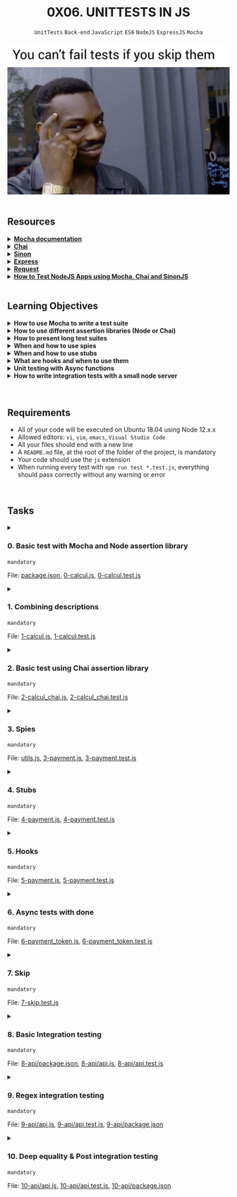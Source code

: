 <h1 align="center"><b>0X06. UNITTESTS IN JS</b></h1>
<div align="center"><code>UnitTests</code> <code>Back-end</code> <code>JavaScript</code> <code>ES6</code> <code>NodeJS</code> <code>ExpressJS</code> <code>Mocha</code></div>

<br>
<div align="center"><img alt="" src="https://github.com/codenvibes/alx-backend-javascript/blob/master/0x06-unittests_in_js/images/90f79a666e174e6c4ffc.jpeg"></div>

<!-- <br>
<hr>
<h3><a href=>Notes</a></h3>
<hr> -->


<!--==================================================-->
<br>

## Resources
<details>
<summary><b><a href="https://mochajs.org/">Mocha documentation</a></b></summary><br>


<br><p align="center">※※※※※※※※※※※※</p><br>
</details>


<details>
<summary><b><a href="https://www.chaijs.com/api/">Chai</a></b></summary><br>


<br><p align="center">※※※※※※※※※※※※</p><br>
</details>


<details>
<summary><b><a href="https://intranet.alxswe.com/rltoken/5KsW5N9sG3sGWW3z-jkNwA">Sinon</a></b></summary><br>


<br><p align="center">※※※※※※※※※※※※</p><br>
</details>


<details>
<summary><b><a href="https://expressjs.com/en/guide/routing.html">Express</a></b></summary><br>


<br><p align="center">※※※※※※※※※※※※</p><br>
</details>


<details>
<summary><b><a href="https://www.npmjs.com/package/request">Request</a></b></summary><br>


<br><p align="center">※※※※※※※※※※※※</p><br>
</details>


<details>
<summary><b><a href="https://intranet.alxswe.com/rltoken/HwB8gViDosy8znk7H9i4Pw">How to Test NodeJS Apps using Mocha, Chai and SinonJS</a></b></summary><br>


<br><p align="center">※※※※※※※※※※※※</p><br>
</details>



<!--==================================================-->
<br>

## Learning Objectives
<details>
<summary><b><a href=" "> </a>How to use Mocha to write a test suite</b></summary><br>


<br><p align="center">※※※※※※※※※※※※</p><br>
</details>


<details>
<summary><b><a href=" "> </a>How to use different assertion libraries (Node or Chai)</b></summary><br>


<br><p align="center">※※※※※※※※※※※※</p><br>
</details>


<details>
<summary><b><a href=" "> </a>How to present long test suites</b></summary><br>


<br><p align="center">※※※※※※※※※※※※</p><br>
</details>


<details>
<summary><b><a href=" "> </a>When and how to use spies</b></summary><br>


<br><p align="center">※※※※※※※※※※※※</p><br>
</details>


<details>
<summary><b><a href=" "> </a>When and how to use stubs</b></summary><br>


<br><p align="center">※※※※※※※※※※※※</p><br>
</details>


<details>
<summary><b><a href=" "> </a>What are hooks and when to use them</b></summary><br>


<br><p align="center">※※※※※※※※※※※※</p><br>
</details>


<details>
<summary><b><a href=" "> </a>Unit testing with Async functions</b></summary><br>


<br><p align="center">※※※※※※※※※※※※</p><br>
</details>


<details>
<summary><b><a href=" "> </a>How to write integration tests with a small node server</b></summary><br>


<br><p align="center">※※※※※※※※※※※※</p><br>
</details>



<br>

<!--==================================================-->
<br>

## Requirements
- All of your code will be executed on Ubuntu 18.04 using Node 12.x.x
- Allowed editors: <code>vi</code>, <code>vim</code>, <code>emacs</code>, <code>Visual Studio Code</code>
- All your files should end with a new line
- A <code>README.md</code> file, at the root of the folder of the project, is mandatory
- Your code should use the <code>js</code> extension
- When running every test with <code>npm run test *.test.js</code>, everything should pass correctly without any warning or error

<!--==================================================-->
<br>

## Tasks
<details>
<summary>

### 0. Basic test with Mocha and Node assertion library
`mandatory`

File: [package.json](), [0-calcul.js](), [0-calcul.test.js]()
</summary>

<p><strong>Install Mocha using npm:</strong></p>

<ul>
<li>Set up a scripts in your <code>package.json</code> to quickly run Mocha using <code>npm test</code></li>
<li>You have to use <code>assert</code></li>
</ul>

<p><strong>Create a new file named <code>0-calcul.js</code>:</strong></p>

<ul>
<li>Create a function named <code>calculateNumber</code>. It should accepts two arguments (number) <code>a</code> and <code>b</code></li>
<li>The function should round <code>a</code> and <code>b</code> and return the sum of it </li>
</ul>

<p><strong>Test cases</strong></p>

<ul>
<li>Create a file <code>0-calcul.test.js</code> that contains test cases of this function</li>
<li>You can assume <code>a</code> and <code>b</code> are always number</li>
<li>Tests should be around the “rounded” part</li>
</ul>

<p><strong>Tips:</strong></p>

<ul>
<li>For the sake of the example, this test suite is slightly extreme and probably not needed</li>
<li>However, remember that your tests should not only verify what a function is supposed to do, but also the edge cases</li>
</ul>

<p><strong>Requirements:</strong></p>

<ul>
<li>You have to use <code>assert</code></li>
<li>You should be able to run the test suite using <code>npm test 0-calcul.test.js</code></li>
<li>Every test should pass without any warning</li>
</ul>

<p><strong>Expected output</strong></p>

<pre><code>&gt; const calculateNumber = require("./0-calcul.js");
&gt; calculateNumber(1, 3)
4
&gt; calculateNumber(1, 3.7)
5
&gt; calculateNumber(1.2, 3.7)
5
&gt; calculateNumber(1.5, 3.7)
6
&gt; 
</code></pre>

<p><strong>Run test</strong></p>

<pre><code>bob@dylan:~$ npm test 0-calcul.test.js 

&gt; task_0@1.0.0 test /root
&gt; ./node_modules/mocha/bin/mocha "0-calcul.test.js"

  calculateNumber
    ✓ ...
    ✓ ...
    ✓ ...
    ...

  130 passing (35ms)
bob@dylan:~$ 
</code></pre>


</details>

<details>
<summary>

### 1. Combining descriptions
`mandatory`

File: [1-calcul.js](), [1-calcul.test.js]()
</summary>

<p><strong>Create a new file named <code>1-calcul.js</code>:</strong></p>

<ul>
<li>Upgrade the function you created in the previous task (<code>0-calcul.js</code>)</li>
<li>Add a new argument named <code>type</code> at first argument of the function. <code>type</code> can be <code>SUM</code>, <code>SUBTRACT</code>, or <code>DIVIDE</code> (string)</li>
<li>When type is <code>SUM</code>, round the two numbers, and add <code>a</code> and <code>b</code></li>
<li>When type is <code>SUBTRACT</code>, round the two numbers, and subtract <code>b</code> from <code>a</code></li>
<li>When type is <code>DIVIDE</code>, round the two numbers, and divide <code>a</code> with <code>b</code> - if the rounded value of <code>b</code> is equal to 0, return the string <code>Error</code></li>
</ul>

<p><strong>Test cases</strong></p>

<ul>
<li>Create a file <code>1-calcul.test.js</code> that contains test cases of this function</li>
<li>You can assume <code>a</code> and <code>b</code> are always number</li>
<li>Usage of <code>describe</code> will help you to organize your test cases</li>
</ul>

<p><strong>Tips:</strong></p>

<ul>
<li>For the sake of the example, this test suite is slightly extreme and probably not needed</li>
<li>However, remember that your tests should not only verify what a function is supposed to do, but also the edge cases</li>
</ul>

<p><strong>Requirements:</strong></p>

<ul>
<li>You have to use <code>assert</code></li>
<li>You should be able to run the test suite using <code>npm test 1-calcul.test.js</code></li>
<li>Every test should pass without any warning</li>
</ul>

<p><strong>Expected output</strong></p>

<pre><code>&gt; const calculateNumber = require("./1-calcul.js");
&gt; calculateNumber('SUM', 1.4, 4.5)
6
&gt; calculateNumber('SUBTRACT', 1.4, 4.5)
-4
&gt; calculateNumber('DIVIDE', 1.4, 4.5)
0.2
&gt; calculateNumber('DIVIDE', 1.4, 0)
'Error'
</code></pre>


</details>

<details>
<summary>

### 2. Basic test using Chai assertion library
`mandatory`

File: [2-calcul_chai.js](), [2-calcul_chai.test.js]()
</summary>

<p>While using Node assert library is completely valid, a lot of developers prefer to have a behavior driven development style. This type being easier to read and therefore to maintain.</p>

<p><strong>Let’s install Chai with npm:</strong></p>

<ul>
<li>Copy the file <code>1-calcul.js</code> in a new file <code>2-calcul_chai.js</code> (same content, same behavior)</li>
<li>Copy the file <code>1-calcul.test.js</code> in a new file <code>2-calcul_chai.test.js</code></li>
<li>Rewrite the test suite, using <code>expect</code> from <code>Chai</code></li>
</ul>

<p><strong>Tips:</strong></p>

<ul>
<li>Remember that test coverage is always difficult to maintain. Using an easier style for your tests will help you</li>
<li>The easier your tests are to read and understand, the more other engineers will be able to fix them when they are modifying your code</li>
</ul>

<p><strong>Requirements:</strong></p>

<ul>
<li>You should be able to run the test suite using <code>npm test 2-calcul_chai.test.js</code></li>
<li>Every test should pass without any warning</li>
</ul>


</details>

<details>
<summary>

### 3. Spies
`mandatory`

File: [utils.js](), [3-payment.js](), [3-payment.test.js]()
</summary>

<p>Spies are a useful wrapper that will execute the wrapped function, and log useful information (e.g. was it called, with what arguments). Sinon is a library allowing you to create spies.</p>

<p><strong>Let’s install Sinon with npm:</strong></p>

<ul>
<li>Create a new file named <code>utils.js</code></li>
<li>Create a new module named <code>Utils</code></li>
<li>Create a property named <code>calculateNumber</code> and paste your previous code in the function</li>
<li>Export the Utils module</li>
</ul>

<p><strong>Create a new file named <code>3-payment.js</code>:</strong></p>

<ul>
<li>Create a new function named <code>sendPaymentRequestToApi</code>. The function takes two argument <code>totalAmount</code>, and <code>totalShipping</code></li>
<li>The function calls the <code>Utils.calculateNumber</code> function with type <code>SUM</code>, <code>totalAmount</code> as <code>a</code>, <code>totalShipping</code> as <code>b</code> and display in the console the message <code>The total is: &lt;result of the sum&gt;</code></li>
</ul>

<p><strong>Create a new file named <code>3-payment.test.js</code> and add a new suite named <code>sendPaymentRequestToApi</code>:</strong></p>

<ul>
<li>By using <code>sinon.spy</code>, make sure the math used for <code>sendPaymentRequestToApi(100, 20)</code> is the same as <code>Utils.calculateNumber('SUM', 100, 20)</code> (validate the usage of the <code>Utils</code> function)</li>
</ul>

<p><strong>Requirements:</strong></p>

<ul>
<li>You should be able to run the test suite using <code>npm test 3-payment.test.js</code></li>
<li>Every test should pass without any warning</li>
<li>You should use a <code>spy</code> to complete this exercise</li>
</ul>

<p><strong>Tips:</strong></p>

<ul>
<li>Remember to always restore a spy after using it in a test, it will prevent you from having weird behaviors</li>
<li>Spies are really useful and allow you to focus only on what your code is doing and not the downstream APIs or functions</li>
<li>Remember that integration test is different from unit test. Your unit test should test your code, not the code of a different function</li>
</ul>


</details>

<details>
<summary>

### 4. Stubs
`mandatory`

File: [4-payment.js](), [4-payment.test.js]()
</summary>

<p>Stubs are similar to spies. Except that you can provide a different implementation of the function you are wrapping. Sinon can be used as well for stubs.</p>

<p><strong>Create a new file <code>4-payment.js</code>, and copy the code from <code>3-payment.js</code></strong> (same content, same behavior)</p>

<p><strong>Create a new file <code>4-payment.test.js</code>, and copy the code from <code>3-payment.test.js</code></strong></p>

<ul>
<li>Imagine that calling the function <code>Utils.calculateNumber</code> is actually calling an API or a very expensive method. You don’t necessarily want to do that on every test run</li>
<li>Stub the function <code>Utils.calculateNumber</code> to always return the same number <code>10</code></li>
<li>Verify that the stub is being called with <code>type = SUM</code>, <code>a = 100</code>, and <code>b = 20</code></li>
<li>Add a spy to verify that <code>console.log</code> is logging the correct message <code>The total is: 10</code></li>
</ul>

<p><strong>Requirements:</strong></p>

<ul>
<li>You should be able to run the test suite using <code>npm test 4-payment.test.js</code></li>
<li>Every test should pass without any warning</li>
<li>You should use a <code>stub</code> to complete this exercise</li>
<li>Do not forget to restore the spy and the stub</li>
</ul>

<p><strong>Tips:</strong></p>

<ul>
<li>Using stubs allows you to greatly speed up your test. When executing thousands of tests, saving a few seconds is important</li>
<li>Using stubs allows you to control specific edge case (e.g a function throwing an error or returning a specific result like a number or a timestamp)</li>
</ul>


</details>

<details>
<summary>

### 5. Hooks
`mandatory`

File: [5-payment.js](), [5-payment.test.js]()
</summary>

<p>Hooks are useful functions that can be called before execute one or all tests in a suite</p>

<p><strong>Copy the code from <code>4-payment.js</code> into a new file <code>5-payment.js</code>:</strong> (same content/same behavior)</p>

<p><strong>Create a new file <code>5-payment.test.js</code>:</strong></p>

<ul>
<li>Inside the same <code>describe</code>, create 2 tests:

<ul>
<li>The first test will call <code>sendPaymentRequestToAPI</code> with 100, and 20:

<ul>
<li>Verify that the console is logging the string <code>The total is: 120</code></li>
<li>Verify that the console is only called once</li>
</ul></li>
<li>The second test will call <code>sendPaymentRequestToAPI</code> with 10, and 10:

<ul>
<li>Verify that the console is logging the string <code>The total is: 20</code></li>
<li>Verify that the console is only called once</li>
</ul></li>
</ul></li>
</ul>

<p><strong>Requirements:</strong></p>

<ul>
<li>You should be able to run the test suite using <code>npm test 5-payment.test.js</code></li>
<li>Every test should pass without any warning</li>
<li>You should use only one <code>spy</code> to complete this exercise</li>
<li>You should use a <code>beforeEach</code> and a <code>afterEach</code> hooks to complete this exercise</li>
</ul>


</details>

<details>
<summary>

### 6. Async tests with done
`mandatory`

File: [6-payment_token.js](), [6-payment_token.test.js]()
</summary>

<p>Look into how to support async testing, for example when waiting for the answer of an API or from a Promise</p>

<p><strong>Create a new file <code>6-payment_token.js</code>:</strong></p>

<ul>
<li>Create a new function named <code>getPaymentTokenFromAPI</code></li>
<li>The function will take an argument called <code>success</code> (boolean)</li>
<li>When <code>success</code> is true, it should return a resolved promise with the object <code>{data: 'Successful response from the API' }</code></li>
<li>Otherwise, the function is doing nothing.</li>
</ul>

<p><strong>Create a new file <code>6-payment_token.test.js</code> and write a test suite named <code>getPaymentTokenFromAPI</code></strong></p>

<ul>
<li>How to test the result of <code>getPaymentTokenFromAPI(true)</code>?</li>
</ul>

<p><strong>Tips:</strong></p>

<ul>
<li>You should be extremely careful when working with async testing. Without calling <code>done</code> properly, your test could be always passing even if what you are actually testing is never executed</li>
</ul>

<p><strong>Requirements:</strong></p>

<ul>
<li>You should be able to run the test suite using <code>npm test 6-payment_token.test.js</code></li>
<li>Every test should pass without any warning</li>
<li>You should use the <code>done</code> callback to execute this test</li>
</ul>


</details>

<details>
<summary>

### 7. Skip
`mandatory`

File: [7-skip.test.js]()
</summary>

<p>When you have a long list of tests, and you can’t figure out why a test is breaking, avoid commenting out a test, or removing it. <strong>Skip</strong> it instead, and file a ticket to come back to it as soon as possible</p>

<p>You will be using this file, conveniently named <code>7-skip.test.js</code></p>

<pre><code>const { expect } = require('chai');

describe('Testing numbers', () =&gt; {
  it('1 is equal to 1', () =&gt; {
    expect(1 === 1).to.be.true;
  });

  it('2 is equal to 2', () =&gt; {
    expect(2 === 2).to.be.true;
  });

  it('1 is equal to 3', () =&gt; {
    expect(1 === 3).to.be.true;
  });

  it('3 is equal to 3', () =&gt; {
    expect(3 === 3).to.be.true;
  });

  it('4 is equal to 4', () =&gt; {
    expect(4 === 4).to.be.true;
  });

  it('5 is equal to 5', () =&gt; {
    expect(5 === 5).to.be.true;
  });

  it('6 is equal to 6', () =&gt; {
    expect(6 === 6).to.be.true;
  });

  it('7 is equal to 7', () =&gt; {
    expect(7 === 7).to.be.true;
  });
});
</code></pre>

<p><strong>Using the file <code>7-skip.test.js</code>:</strong></p>

<ul>
<li>Make the test suite pass <strong>without</strong> fixing or removing the failing test</li>
<li><code>it</code> description <strong>must stay</strong> the same</li>
</ul>

<p><strong>Tips:</strong></p>

<ul>
<li>Skipping is also very helpful when you only want to execute the test in a particular case (specific environment, or when an API is not behaving correctly)</li>
</ul>

<p><strong>Requirements:</strong></p>

<ul>
<li>You should be able to run the test suite using <code>npm test 7-skip.test.js</code></li>
<li>Every test should pass without any warning</li>
</ul>


</details>

<details>
<summary>

### 8. Basic Integration testing
`mandatory`

File: [8-api/package.json](), [8-api/api.js](), [8-api/api.test.js]()
</summary>

<p>In a folder <code>8-api</code> located at the root of the project directory, copy this <code>package.json</code> over.</p>

<pre><code>{
  "name": "8-api",
  "version": "1.0.0",
  "description": "",
  "main": "index.js",
  "scripts": {
    "test": "./node_modules/mocha/bin/mocha"
  },
  "author": "",
  "license": "ISC",
  "dependencies": {
    "express": "^4.17.1"
  },
  "devDependencies": {
    "chai": "^4.2.0",
    "mocha": "^6.2.2",
    "request": "^2.88.0",
    "sinon": "^7.5.0"
  }
}
</code></pre>

<p><strong>Create a new file <code>api.js</code>:</strong></p>

<ul>
<li>By using <code>express</code>, create an instance of <code>express</code> called <code>app</code></li>
<li>Listen to port 7865 and log <code>API available on localhost port 7865</code> to the browser console when the <code>express</code> server is started</li>
<li>For the route <code>GET /</code>, return the message <code>Welcome to the payment system</code></li>
</ul>

<p><strong>Create a new file <code>api.test.js</code>:</strong></p>

<ul>
<li>Create one suite for the index page: 

<ul>
<li>Correct status code?</li>
<li>Correct result?</li>
<li>Other?</li>
</ul></li>
</ul>

<p><strong>Server</strong></p>

<p>Terminal 1</p>

<pre><code>bob@dylan:~/8-api$  node api.js
API available on localhost port 7865
</code></pre>

<p>Terminal 2</p>

<pre><code>bob@dylan:~/8-api$  curl http://localhost:7865 ; echo ""
Welcome to the payment system
bob@dylan:~/8-api$  
bob@dylan:~/8-api$ npm test api.test.js

&gt; 8-api@1.0.0 test /root/8-api
&gt; ./node_modules/mocha/bin/mocha "api.test.js"



  Index page
    ✓ ...
    ✓ ...
    ...

  23 passing (256ms)

bob@dylan:~/8-api$
</code></pre>

<p><strong>Tips:</strong></p>

<ul>
<li>Since this is an integration test, you will need to have your node server running for the test to pass</li>
<li>You can use the module <code>request</code></li>
</ul>

<p><strong>Requirements:</strong></p>

<ul>
<li>You should be able to run the test suite using <code>npm test api.test.js</code></li>
<li>Every test should pass without any warnings</li>
</ul>


</details>

<details>
<summary>

### 9. Regex integration testing
`mandatory`

File: [9-api/api.js](), [9-api/api.test.js](), [9-api/package.json]()
</summary>

<p>In a folder <code>9-api</code>, reusing the previous project in <code>8-api</code> (<code>package.json</code>, <code>api.js</code> and <code>api.test.js</code>)</p>

<p><strong>Modify the file <code>api.js</code>:</strong></p>

<ul>
<li>Add a new endpoint: <code>GET /cart/:id</code></li>
<li><code>:id</code> must be only a number (validation must be in the route definition)</li>
<li>When access, the endpoint should return <code>Payment methods for cart :id</code></li>
</ul>

<p><strong>Modify the file <code>api.test.js</code>:</strong></p>

<ul>
<li>Add a new test suite for the cart page:

<ul>
<li>Correct status code when <code>:id</code> is a number?</li>
<li>Correct status code when <code>:id</code> is NOT a number (=&gt; 404)?</li>
<li>etc.</li>
</ul></li>
</ul>

<p><strong>Server</strong></p>

<p>Terminal 1</p>

<pre><code>bob@dylan:~$ node api.js
API available on localhost port 7865
</code></pre>

<p>Terminal 2</p>

<pre><code>bob@dylan:~$ curl http://localhost:7865/cart/12 ; echo ""
Payment methods for cart 12
bob@dylan:~$ 
bob@dylan:~$ curl http://localhost:7865/cart/hello -v
*   Trying 127.0.0.1...
* TCP_NODELAY set
* Connected to localhost (127.0.0.1) port 7865 (#0)
&gt; GET /cart/hello HTTP/1.1
&gt; Host: localhost:7865
&gt; User-Agent: curl/7.58.0
&gt; Accept: */*
&gt; 
&lt; HTTP/1.1 404 Not Found
&lt; X-Powered-By: Express
&lt; Content-Security-Policy: default-src 'none'
&lt; X-Content-Type-Options: nosniff
&lt; Content-Type: text/html; charset=utf-8
&lt; Content-Length: 149
&lt; Date: Wed, 15 Jul 2020 08:33:44 GMT
&lt; Connection: keep-alive
&lt; 
&lt;!DOCTYPE html&gt;
&lt;html lang="en"&gt;
&lt;head&gt;
&lt;meta charset="utf-8"&gt;
&lt;title&gt;Error&lt;/title&gt;
&lt;/head&gt;
&lt;body&gt;
&lt;pre&gt;Cannot GET /cart/hello&lt;/pre&gt;
&lt;/body&gt;
&lt;/html&gt;
* Connection #0 to host localhost left intact
bob@dylan:~$ 
</code></pre>

<p><strong>Tips:</strong></p>

<ul>
<li>You will need to add a small regex in your path to support the usecase</li>
</ul>

<p><strong>Requirements:</strong></p>

<ul>
<li>You should be able to run the test suite using <code>npm test api.test.js</code></li>
<li>Every test should pass without any warning</li>
</ul>


</details>

<details>
<summary>

### 10. Deep equality & Post integration testing
`mandatory`

File: [10-api/api.js](), [10-api/api.test.js](), [10-api/package.json]()
</summary>

<p>In a folder <code>10-api</code>, reusing the previous project in <code>9-api</code> (<code>package.json</code>, <code>api.js</code> and <code>api.test.js</code>)</p>

<p><strong>Modify the file <code>api.js</code>:</strong></p>

<ul>
<li>Add an endpoint <code>GET /available_payments</code> that returns an object with the following structure:</li>
</ul>

<pre><code>{
  payment_methods: {
    credit_cards: true,
    paypal: false
  }
}
</code></pre>

<ul>
<li>Add an endpoint <code>POST /login</code> that returns the message <code>Welcome :username</code> where <code>:username</code> is the value of the body variable <code>userName</code>.</li>
</ul>

<p><strong>Modify the file <code>api.test.js</code>:</strong></p>

<ul>
<li>Add a test suite for the <code>/login</code> endpoint</li>
<li>Add a test suite for the <code>/available_payments</code> endpoint</li>
</ul>

<p><strong>Server</strong></p>

<p>Terminal 1</p>

<pre><code>bob@dylan:~$ node api.js
API available on localhost port 7865
</code></pre>

<p>Terminal 2</p>

<pre><code>bob@dylan:~$ curl http://localhost:7865/available_payments ; echo ""
{"payment_methods":{"credit_cards":true,"paypal":false}}
bob@dylan:~$ 
bob@dylan:~$ curl -XPOST http://localhost:7865/login -d '{ "userName": "Betty" }' -H 'Content-Type: application/json' ; echo ""
Welcome Betty
bob@dylan:~$ 
</code></pre>

<p><strong>Tips:</strong></p>

<ul>
<li>Look at deep equality to compare objects</li>
</ul>

<p><strong>Requirements:</strong></p>

<ul>
<li>You should be able to run the test suite using <code>npm test api.test.js</code></li>
<li>Every test should pass without any warning</li>
<li>Your server should not display any error</li>
</ul>


</details>

